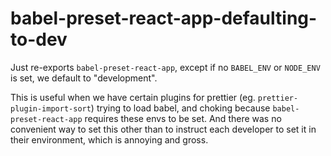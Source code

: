 # babel-preset-react-app-defaulting-to-dev

Just re-exports `babel-preset-react-app`, except if no `BABEL_ENV` or `NODE_ENV` is set, we default to "development".

This is useful when we have certain plugins for prettier (eg. `prettier-plugin-import-sort`) trying to load babel, and choking because `babel-preset-react-app` requires these envs to be set. And there was no convenient way to set this other than to instruct each developer to set it in their environment, which is annoying and gross. 

